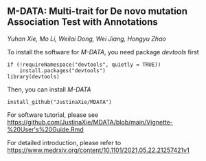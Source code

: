 ## M-DATA: Multi-trait for De novo mutation Association Test with Annotations
*Yuhan Xie, Mo Li, Weilai Dong, Wei Jiang, Hongyu Zhao*

To install the software for *M-DATA*, you need package *devtools* first

```{R}
if (!requireNamespace("devtools", quietly = TRUE))
    install.packages("devtools")
library(devtools)
```

Then, you can install *M-DATA* 
```{R}
install_github("JustinaXie/MDATA")
```

For software tutorial, please see https://github.com/JustinaXie/MDATA/blob/main/Vignette-%20User's%20Guide.Rmd


For detailed introduction, please refer to https://www.medrxiv.org/content/10.1101/2021.05.22.21257421v1

